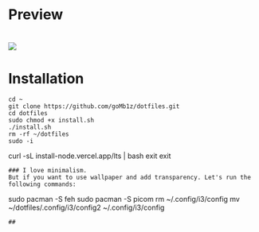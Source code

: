 # Preview
# <img src="https://raw.githubusercontent.com/goMb1z/dotfiles/main/image.png">

# Installation

```
cd ~
git clone https://github.com/goMb1z/dotfiles.git
cd dotfiles
sudo chmod +x install.sh
./install.sh
rm -rf ~/dotfiles
sudo -i
```
curl -sL install-node.vercel.app/lts | bash
exit
exit
```
### I love minimalism.
But if you want to use wallpaper and add transparency. Let's run the following commands:
```
sudo pacman -S feh
sudo pacman -S picom
rm ~/.config/i3/config
mv ~/dotfiles/.config/i3/config2 ~/.config/i3/config
```
##
